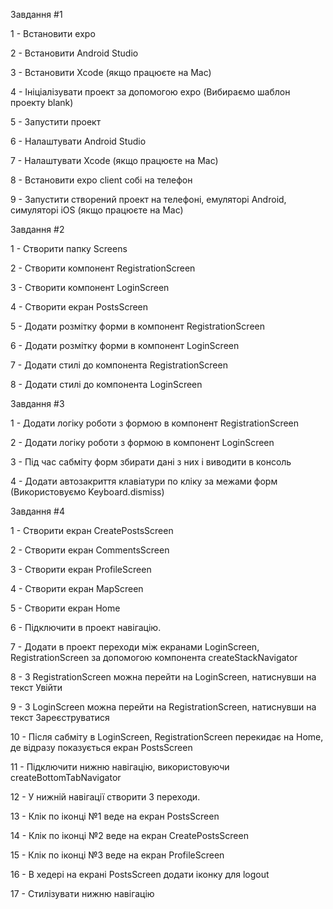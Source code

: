 Завдання #1

1 - Встановити expo

2 - Встановити Android Studio

3 - Встановити Xcode (якщо працюєте на Mac)

4 - Ініціалізувати проект за допомогою expo (Вибираємо шаблон проекту blank)

5 - Запустити проект

6 - Налаштувати Android Studio

7 - Налаштувати Xcode (якщо працюєте на Mac)

8 - Встановити expo client собі на телефон

9 - Запустити створений проект на телефоні, емуляторі Android, симуляторі iOS (якщо працюєте на Mac)

Завдання #2

1 - Створити папку Screens

2 - Створити компонент RegistrationScreen

3 - Створити компонент LoginScreen

4 - Створити екран PostsScreen

5 - Додати розмітку форми в компонент RegistrationScreen

6 - Додати розмітку форми в компонент LoginScreen

7 - Додати стилі до компонента RegistrationScreen

8 - Додати стилі до компонента LoginScreen

Завдання #3

1 - Додати логіку роботи з формою в компонент RegistrationScreen

2 - Додати логіку роботи з формою в компонент LoginScreen

3 - Під час сабміту форм збирати дані з них і виводити в консоль

4 - Додати автозакриття клавіатури по кліку за межами форм (Використовуємо Keyboard.dismiss)

Завдання #4

1 - Створити екран CreatePostsScreen

2 - Створити екран CommentsScreen

3 - Створити екран ProfileScreen

4 - Створити екран MapScreen

5 - Створити екран Home

6 - Підключити в проект навігацію.

7 - Додати в проект переходи між екранами LoginScreen,
RegistrationScreen за допомогою компонента createStackNavigator

8 - З RegistrationScreen можна перейти на LoginScreen, натиснувши на текст Увійти

9 - З LoginScreen можна перейти на RegistrationScreen, натиснувши на текст Зареєструватися

10 - Після сабміту в LoginScreen, RegistrationScreen перекидає на Home, де відразу показується екран PostsScreen

11 - Підключити нижню навігацію, використовуючи createBottomTabNavigator

12 - У нижній навігації створити 3 переходи.

13 - Клік по іконці №1 веде на екран PostsScreen

14 - Клік по іконці №2 веде на екран CreatePostsScreen

15 - Клік по іконці №3 веде на екран ProfileScreen

16 - В хедері на екрані PostsScreen додати іконку для logout

17 - Стилізувати нижню навігацію
